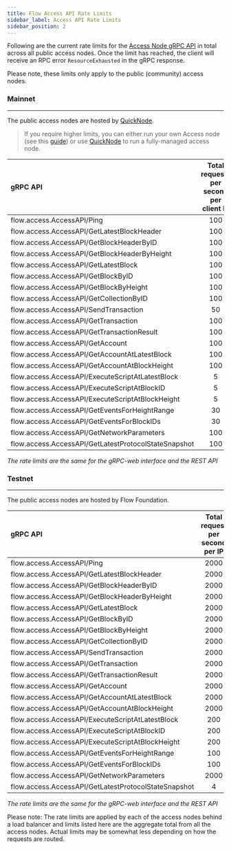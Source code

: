 ```yaml
---
title: Flow Access API Rate Limits
sidebar_label: Access API Rate Limits
sidebar_position: 2
---
```


Following are the current rate limits for the [Access Node gRPC API](./access-api.md) in total across all public access nodes.
Once the limit has reached, the client will receive an RPC error `ResourceExhausted` in the gRPC response.

Please note, these limits only apply to the public (community) access nodes.

### Mainnet

---

The public access nodes are hosted by [QuickNode](https://www.quicknode.com/chains/flow).

> If you require higher limits, you can either run your own Access node (see this [guide](./node-operation/access-node-setup.md)) or use [QuickNode](https://www.quicknode.com/chains/flow) to run a fully-managed access node.


|                 gRPC API                             | Total requests per second per client IP        |
|:-----------------------------------------------------|:---------------------------------------------:|
| flow.access.AccessAPI/Ping                           |                   100                         |
| flow.access.AccessAPI/GetLatestBlockHeader           |                   100                         |
| flow.access.AccessAPI/GetBlockHeaderByID             |                   100                         |
| flow.access.AccessAPI/GetBlockHeaderByHeight         |                   100                         |
| flow.access.AccessAPI/GetLatestBlock                 |                   100                         |
| flow.access.AccessAPI/GetBlockByID                   |                   100                         |
| flow.access.AccessAPI/GetBlockByHeight               |                   100                         |
| flow.access.AccessAPI/GetCollectionByID              |                   100                         |
| flow.access.AccessAPI/SendTransaction                |                   50                          |
| flow.access.AccessAPI/GetTransaction                 |                   100                         |
| flow.access.AccessAPI/GetTransactionResult           |                   100                         |
| flow.access.AccessAPI/GetAccount                     |                   100                         |
| flow.access.AccessAPI/GetAccountAtLatestBlock        |                   100                         |
| flow.access.AccessAPI/GetAccountAtBlockHeight        |                   100                         |
| flow.access.AccessAPI/ExecuteScriptAtLatestBlock     |                   5                           |
| flow.access.AccessAPI/ExecuteScriptAtBlockID         |                   5                           |
| flow.access.AccessAPI/ExecuteScriptAtBlockHeight     |                   5                           |
| flow.access.AccessAPI/GetEventsForHeightRange        |                   30                          |
| flow.access.AccessAPI/GetEventsForBlockIDs           |                   30                          |
| flow.access.AccessAPI/GetNetworkParameters           |                   100                         |
| flow.access.AccessAPI/GetLatestProtocolStateSnapshot |                   100                         |


_The rate limits are the same for the gRPC-web interface and the REST API_


### Testnet

---


The public access nodes are hosted by Flow Foundation.

|                 gRPC API                             | Total request per second per IP               |
|:-----------------------------------------------------|:---------------------------------------------:|
| flow.access.AccessAPI/Ping                           |                   2000                        |
| flow.access.AccessAPI/GetLatestBlockHeader           |                   2000                        |
| flow.access.AccessAPI/GetBlockHeaderByID             |                   2000                        |
| flow.access.AccessAPI/GetBlockHeaderByHeight         |                   2000                        |
| flow.access.AccessAPI/GetLatestBlock                 |                   2000                        |
| flow.access.AccessAPI/GetBlockByID                   |                   2000                        |
| flow.access.AccessAPI/GetBlockByHeight               |                   2000                        |
| flow.access.AccessAPI/GetCollectionByID              |                   2000                        |
| flow.access.AccessAPI/SendTransaction                |                   2000                        |
| flow.access.AccessAPI/GetTransaction                 |                   2000                        |
| flow.access.AccessAPI/GetTransactionResult           |                   2000                        |
| flow.access.AccessAPI/GetAccount                     |                   2000                        |
| flow.access.AccessAPI/GetAccountAtLatestBlock        |                   2000                        |
| flow.access.AccessAPI/GetAccountAtBlockHeight        |                   2000                        |
| flow.access.AccessAPI/ExecuteScriptAtLatestBlock     |                   200                         |
| flow.access.AccessAPI/ExecuteScriptAtBlockID         |                   200                         |
| flow.access.AccessAPI/ExecuteScriptAtBlockHeight     |                   200                         |
| flow.access.AccessAPI/GetEventsForHeightRange        |                   100                         |
| flow.access.AccessAPI/GetEventsForBlockIDs           |                   100                         |
| flow.access.AccessAPI/GetNetworkParameters           |                   2000                        |
| flow.access.AccessAPI/GetLatestProtocolStateSnapshot |                   4                          |

_The rate limits are the same for the gRPC-web interface and the REST API_

Please note: The rate limits are applied by each of the access nodes behind a load balancer and limits listed here are the aggregate total from all the access nodes. Actual limits may be somewhat less depending on how the requests are routed.
